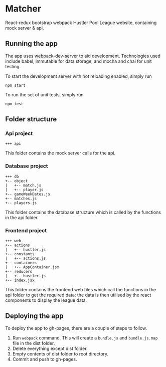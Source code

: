 # Matcher

React-redux bootstrap webpack Hustler Pool League website, containing mock server & api.

## Running the app

The app uses webpack-dev-server to aid development. Technologies used include babel, immutable for data storage, and mocha and chai for unit testing.

To start the development server with hot reloading enabled, simply run

```
npm start
```

To run the set of unit tests, simply run

```
npm test
```

## Folder structure

### Api project
    
	+++ api

This folder contains the mock server calls for the api.

### Database project

	+++ db
    +-- object
    |   +-- match.js
    |   +-- player.js
    +-- gameWeekDates.js
    +-- matches.js
    +-- players.js

This folder contains the database structure which is called by the functions in the api folder.

### Frontend project

    +++ web
    +-- actions
    |   +-- hustler.js
    +-- constants
    |   +-- actions.js
    +-- containers
    |   +-- AppContainer.jsx
    +-- reducers
    |   +-- hustler.js
    +-- index.jsx

This folder contains the frontend web files which call the functions in the api folder to get the required data; the data is then utilised by the react components to display the league data.

## Deploying the app

To deploy the app to gh-pages, there are a couple of steps to follow.

1. Run `webpack` command. This will create a `bundle.js` and `bundle.js.map` file in the dist folder.
2. Delete everything except dist folder.
3. Empty contents of dist folder to root directory.
4. Commit and push to gh-pages.
